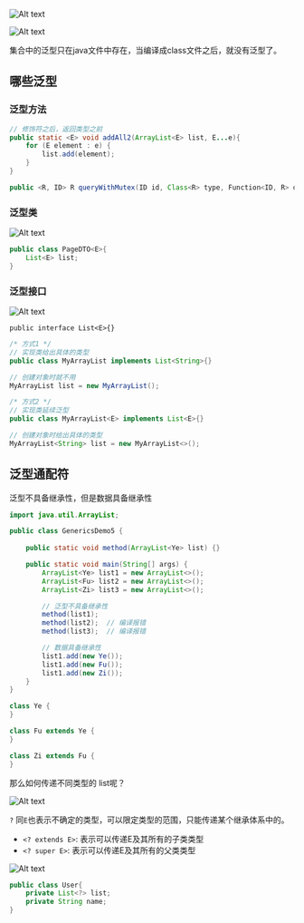 
![Alt text](https://cdn.jsdelivr.net/gh/sword4869/pic1@main/images/202407112118907.png)

![Alt text](https://cdn.jsdelivr.net/gh/sword4869/pic1@main/images/202407112118908.png)

集合中的泛型只在java文件中存在，当编译成class文件之后，就没有泛型了。
## 哪些泛型
### 泛型方法

```java
// 修饰符之后，返回类型之前
public static <E> void addAll2(ArrayList<E> list, E...e){
    for (E element : e) {
        list.add(element);
    }
}

public <R, ID> R queryWithMutex(ID id, Class<R> type, Function<ID, R> dbFallback) {
```
### 泛型类

![Alt text](https://cdn.jsdelivr.net/gh/sword4869/pic1@main/images/202407112118909.png)

```java
public class PageDTO<E>{
    List<E> list;
}
```

### 泛型接口

![Alt text](https://cdn.jsdelivr.net/gh/sword4869/pic1@main/images/202407112118910.png)

`public interface List<E>{}`
```java
/* 方式1 */
// 实现类给出具体的类型
public class MyArrayList implements List<String>{}

// 创建对象时就不用
MyArrayList list = new MyArrayList();
```

```java
/* 方式2 */
// 实现类延续泛型
public class MyArrayList<E> implements List<E>{}

// 创建对象时给出具体的类型
MyArrayList<String> list = new MyArrayList<>();
```

## 泛型通配符

泛型不具备继承性，但是数据具备继承性

```java
import java.util.ArrayList;

public class GenericsDemo5 {
    
    public static void method(ArrayList<Ye> list) {}

    public static void main(String[] args) {
        ArrayList<Ye> list1 = new ArrayList<>();
        ArrayList<Fu> list2 = new ArrayList<>();
        ArrayList<Zi> list3 = new ArrayList<>();

        // 泛型不具备继承性
        method(list1);
        method(list2);  // 编译报错
        method(list3);  // 编译报错

        // 数据具备继承性
        list1.add(new Ye());
        list1.add(new Fu());
        list1.add(new Zi());
    }
}

class Ye {
}

class Fu extends Ye {
}

class Zi extends Fu {
}
```
那么如何传递不同类型的 list呢？

![Alt text](https://cdn.jsdelivr.net/gh/sword4869/pic1@main/images/202407112118911.png)


`?` 同`E`也表示不确定的类型，可以限定类型的范围，只能传递某个继承体系中的。
- `<? extends E>`: 表示可以传递E及其所有的子类类型
- `<? super E>`: 表示可以传递E及其所有的父类类型

![Alt text](https://cdn.jsdelivr.net/gh/sword4869/pic1@main/images/202407112118912.png)

```java
public class User{
    private List<?> list;
    private String name;
}
```